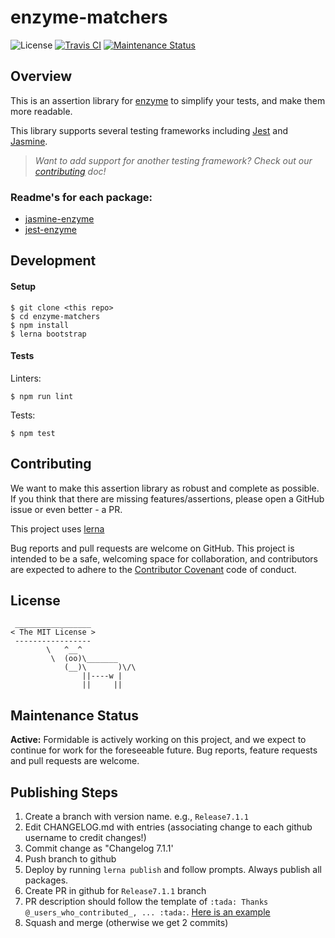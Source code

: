 # enzyme-matchers

![License](https://img.shields.io/npm/l/chai-enzyme.svg)
[![Travis CI](https://travis-ci.org/FormidableLabs/enzyme-matchers.svg?branch=master)](https://travis-ci.org/FormidableLabs/enzyme-matchers)
[![Maintenance Status][maintenance-image]](#maintenance-status)


## Overview

This is an assertion library for [enzyme](https://github.com/airbnb/enzyme/) to simplify your tests, and make them more readable.

This library supports several testing frameworks including [Jest](https://github.com/facebook/jest) and [Jasmine](http://jasmine.github.io/).

> _Want to add support for another testing framework? Check out our [contributing](#contributing) doc!_

### Readme's for each package:

* [jasmine-enzyme](/packages/jasmine-enzyme/README.md)
* [jest-enzyme](/packages/jest-enzyme/README.md)

## Development

#### Setup

```shell
$ git clone <this repo>
$ cd enzyme-matchers
$ npm install
$ lerna bootstrap
```

#### Tests

Linters:

```shell
$ npm run lint
```

Tests:

```shell
$ npm test
```

## Contributing

We want to make this assertion library as robust and complete as possible. If you think that there are missing features/assertions, please open a GitHub issue or even better - a PR.

This project uses [lerna](https://github.com/lerna/lerna)

Bug reports and pull requests are welcome on GitHub. This project is intended to be a safe, welcoming space for collaboration, and contributors are expected to adhere to the [Contributor Covenant](http://contributor-covenant.org/) code of conduct.

## License

```
 _________________
< The MIT License >
 -----------------
        \   ^__^
         \  (oo)\_______
            (__)\       )\/\
                ||----w |
                ||     ||
```


## Maintenance Status

**Active:** Formidable is actively working on this project, and we expect to continue for work for the foreseeable future. Bug reports, feature requests and pull requests are welcome. 

[maintenance-image]: https://img.shields.io/badge/maintenance-active-green.svg

## Publishing Steps

1. Create a branch with version name. e.g., `Release7.1.1`
2. Edit CHANGELOG.md with entries (associating change to each github username to credit changes!)
3. Commit change as "Changelog 7.1.1'
4. Push branch to github
5. Deploy by running `lerna publish` and follow prompts. Always publish all packages.
6. Create PR in github for `Release7.1.1` branch
7. PR description should follow the template of `:tada: Thanks @_users_who_contributed_, ... :tada:`. [Here is an example](https://github.com/FormidableLabs/enzyme-matchers/pull/326)
8. Squash and merge (otherwise we get 2 commits)

